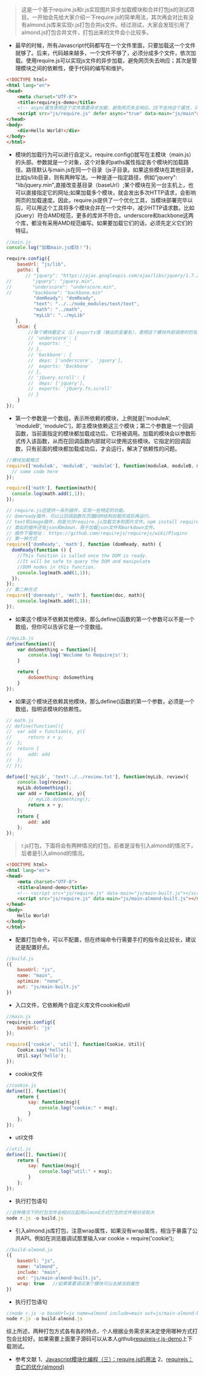 >这是一个基于require.js和r.js实现图片异步加载模块和合并打包js的测试项目。一开始会先给大家介绍一下require.js的简单用法，其次再会对比有没有almond.js库来实现r.js打包合并js文件。经过测试，大家会发现引用了almond.js打包合并文件，打包出来的文件会小比较多。

- 最早的时候，所有Javascript代码都写在一个文件里面，只要加载这一个文件就够了。后来，代码越来越多，一个文件不够了，必须分成多个文件，依次加载。使用require.js可以实现js文件的异步加载，避免网页失去响应；其次是管理模块之间的依赖性，便于代码的编写和维护。

```html
<!DOCTYPE html>
<html lang="en">
<head>
    <meta charset="UTF-8">
    <title>requirejs-demo</title>
    <!-- async属性表明这个文件需要异步加载，避免网页失去响应。IE不支持这个属性，只支持defer，所以把defer也写上。 -->
    <script src="js/require.js" defer async="true" data-main="js/main"></script>
</head>
<body>
    <div>Hello World!</div>
</body>
</html>
```

- 模块的加载行为可以进行自定义。require.config()就写在主模块（main.js）的头部。参数就是一个对象，这个对象的paths属性指定各个模块的加载路径。路径默认与main.js在同一个目录（js子目录。如果这些模块在其他目录，比如js/lib目录，则有两种写法。一种是逐一指定路径，例如"jquery": "lib/jquery.min",直接改变基目录（baseUrl）;某个模块在另一台主机上，也可以直接指定它的网址;如果加载多个模块，就会发出多次HTTP请求，会影响网页的加载速度。因此，require.js提供了一个优化工具，当模块部署完毕以后，可以用这个工具将多个模块合并在一个文件中，减少HTTP请求数。比如jQuery）符合AMD规范，更多的库并不符合。underscore和backbone这两个库，都没有采用AMD规范编写。如果要加载它们的话，必须先定义它们的特征。
```js
//main.js
console.log("加载main.js成功！");

require.config({
    baseUrl: "js/lib",
    paths: {
       // "jquery": "https://ajax.googleapis.com/ajax/libs/jquery/1.7.2/jquery.min",
// 　　　　"jquery": "jquery.min",
// 　　　　"underscore": "underscore.min",
// 　　　　"backbone": "backbone.min"
          "domReady": "domReady",
          "text": "../../node_modules/text/text",
          "math": "../math",
          "myLib": "../myLib"
　　},
    shim: {
        //每个模块要定义（1）exports值（输出的变量名），表明这个模块外部调用时的名称；（2）deps数组，表明该模块的依赖性。
        // 'underscore': {
        //  exports: '_'
        // },
        // 'backbone': {
        //  deps: ['underscore', 'jquery'],
        //  exports: 'Backbone'
        // },
        // 'jQuery.scroll': {
        //  deps: ['jquery'],
        //  exports: 'jQuery.fn.scroll'
        // }
    }
});
```

- 第一个参数是一个数组，表示所依赖的模块，上例就是['moduleA', 'moduleB', 'moduleC']，即主模块依赖这三个模块；第二个参数是一个回调函数，当前面指定的模块都加载成功后，它将被调用。加载的模块会以参数形式传入该函数，从而在回调函数内部就可以使用这些模块。它指定的回调函数，只有前面的模块都加载成功后，才会运行，解决了依赖性的问题。
```js
//模块加载格式
require(['moduleA', 'moduleB', 'moduleC'], function(moduleA, moduleB, moduleC) {　　　　 
  // some code here
});

require(['math'], function(math){
  console.log(math.add(1,1));
});

// require.js还提供一系列插件，实现一些特定的功能。
// domready插件，可以让回调函数在页面DOM结构加载完成后再运行。
// text和image插件，则是允许require.js加载文本和图片文件。npm install requirejs/text
// 类似的插件还有json和mdown，用于加载json文件和markdown文件。
// 插件下载地址： https://github.com/requirejs/requirejs/wiki/Plugins
// 第一种方式
require(['domReady', 'math'], function (domReady, math) {
  domReady(function () {
    //This function is called once the DOM is ready.
    //It will be safe to query the DOM and manipulate
    //DOM nodes in this function.
    console.log(math.add(1,1));
  });
});
// 第二种方式
require(['domready!', 'math'], function(doc, math){
    console.log(math.add(1,1));
});
```

- 如果这个模块不依赖其他模块，那么define()函数的第一个参数可以不是一个数组，但你可以告诉它是一个空数组。
```js
//myLib.js
define(function(){
    var doSomething = function(){
        console.log('Weclome to Requirejs!');
    }

    return {
        doSomething: doSomething
    }
});
```

- 如果这个模块还依赖其他模块，那么define()函数的第一个参数，必须是一个数组，指明该模块的依赖性。
```js
// math.js
// define(function(){
//  var add = function(x, y){
//      return x + y;
//  };
//  return {
//      add: add
//  };
// });

define(['myLib', 'text!../../review.txt'], function(myLib, review){
    console.log(review);
    myLib.doSomething();
    var add = function(x, y){   
        // myLib.doSomething(); 
        return x + y;
    };
    return {
        add: add
    };
});
```

>r.js打包，下面将会有两种情况的打包，前者是没有引入almond的情况下，后者是引入almond的情况。

```html
<!DOCTYPE html>
<html lang="en">
<head>
    <meta charset="UTF-8">
    <title>almond-demo</title>
    <!-- <script src="js/require.js" data-main="js/main-built.js"></script> -->
    <script src="js/require.js" data-main="js/main-almond-built.js"></script>
</head>
<body>
    Hello World!
</body>
</html>
```

- 配置打包命令，可以不配置，但在终端命令行需要手打的指令会比较长，建议还是配置好点。
```js
//build.js
({
    baseUrl: "js",
    name: "main",
    optimize: "none",
    out: "js/main-built.js"
})
```

- 入口文件，它依赖两个自定义库文件cookie和util
```js
//main.js
requirejs.config({
    baseUrl: 'js'
});

require(['cookie', 'util'], function(Cookie, Util){
    Cookie.say('hello');
    Util.say('hello');
});
```

- cookie文件
```js
//cookie.js
define([], function(){
    return {
        say: function(msg){
            console.log("cookie:" + msg);
        }
    };
});
```

- util文件
```js
//util.js
define([], function(){
    return {
        say: function(msg){
            console.log("util:" + msg);
        }
    };
});
```

- 执行打包语句
```js
//这种情况下的打包文件会相对比起用almond方式打包的文件相对会较大
node r.js -o build.js 
```

- 引入almond.js库打包，注意wrap属性，如果没有wrap属性，相当于暴露了公共API。例如在浏览器调试那里输入var cookie = require('cookie');
```js
//build-almond.js
({
    baseUrl: "js",
    name: "almond",
    include: "main",
    out: "js/main-almond-built.js",
    wrap: true   //如果需要调试某个模块可以去掉当前属性
})
```

- 执行打包语句
```js
//node r.js -o baseUrl=js name=almond include=main out=js/main-almond-built.js wrap=true optimize=none
node r.js -o build-almond.js
```

综上所述，两种打包方式各有各的特点，个人根据业务需求来决定使用哪种方式打包会比较好。如果需要上面栗子源码可以从本人github[requirejs-r.js-demo](https://github.com/liwenxin-jam/requirejs-r.js-demo "requirejs-r.js-demo")上下载测试。

- 参考文献
1、[Javascript模块化编程（三）：require.js的用法](http://www.ruanyifeng.com/blog/2012/11/require_js.html?bsh_bid=230697246 "Javascript模块化编程（三）：require.js的用法")
2、[requirejs：杏仁的优化(almond)](http://www.cnblogs.com/chyingp/p/requirejs-almond-introduction.html "requirejs：杏仁的优化(almond)")

